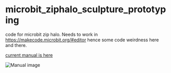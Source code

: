 # microbit_ziphalo_sculpture_prototyping
code for microbit zip halo. Needs to work in https://makecode.microbit.org/#editor hence some code weirdness here and there.

[current manual is here](https://docs.google.com/presentation/d/1UgW4WmlRzD7S2L61QOMr-idsZHK6E32wnhnJt4vuXN8/edit?usp=sharing)

![Manual image](./images/manual.png "Manual")
